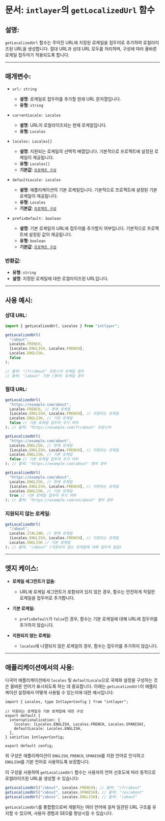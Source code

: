 # 문서: `intlayer`의 `getLocalizedUrl` 함수

## 설명:

`getLocalizedUrl` 함수는 주어진 URL에 지정된 로케일을 접두어로 추가하여 로컬라이즈된 URL을 생성합니다. 절대 URL과 상대 URL 모두를 처리하며, 구성에 따라 올바른 로케일 접두어가 적용되도록 합니다.

---

## 매개변수:

- `url: string`

  - **설명**: 로케일로 접두어를 추가할 원래 URL 문자열입니다.
  - **유형**: `string`

- `currentLocale: Locales`

  - **설명**: URL이 로컬라이즈되는 현재 로케일입니다.
  - **유형**: `Locales`

- `locales: Locales[]`

  - **설명**: 지원되는 로케일의 선택적 배열입니다. 기본적으로 프로젝트에 설정된 로케일이 제공됩니다.
  - **유형**: `Locales[]`
  - **기본값**: [`프로젝트 구성`](https://github.com/aymericzip/intlayer/blob/main/docs/ko/configuration.md#middleware)

- `defaultLocale: Locales`

  - **설명**: 애플리케이션의 기본 로케일입니다. 기본적으로 프로젝트에 설정된 기본 로케일이 제공됩니다.
  - **유형**: `Locales`
  - **기본값**: [`프로젝트 구성`](https://github.com/aymericzip/intlayer/blob/main/docs/ko/configuration.md#middleware)

- `prefixDefault: boolean`
  - **설명**: 기본 로케일의 URL에 접두어를 추가할지 여부입니다. 기본적으로 프로젝트에 설정된 값이 제공됩니다.
  - **유형**: `boolean`
  - **기본값**: [`프로젝트 구성`](https://github.com/aymericzip/intlayer/blob/main/docs/ko/configuration.md#middleware)

### 반환값:

- **유형**: `string`
- **설명**: 지정된 로케일에 대한 로컬라이즈된 URL입니다.

---

## 사용 예시:

### 상대 URL:

```typescript
import { getLocalizedUrl, Locales } from "intlayer";

getLocalizedUrl(
  "/about",
  Locales.FRENCH,
  [Locales.ENGLISH, Locales.FRENCH],
  Locales.ENGLISH,
  false
);

// 출력: "/fr/about" 프랑스어 로케일 경우
// 출력: "/about" 기본 (영어) 로케일 경우
```

### 절대 URL:

```typescript
getLocalizedUrl(
  "https://example.com/about",
  Locales.FRENCH, // 현재 로케일
  [Locales.ENGLISH, Locales.FRENCH], // 지원되는 로케일
  Locales.ENGLISH, // 기본 로케일
  false // 기본 로케일 접두어 추가 여부
); // 출력: "https://example.com/fr/about" 프랑스어

getLocalizedUrl(
  "https://example.com/about",
  Locales.ENGLISH, // 현재 로케일
  [Locales.ENGLISH, Locales.FRENCH], // 지원되는 로케일
  Locales.ENGLISH, // 기본 로케일
  false // 기본 로케일 접두어 추가 여부
); // 출력: "https://example.com/about" 영어 경우

getLocalizedUrl(
  "https://example.com/about",
  Locales.ENGLISH, // 현재 로케일
  [Locales.ENGLISH, Locales.FRENCH], // 지원되는 로케일
  Locales.ENGLISH, // 기본 로케일
  true // 기본 로케일 접두어 추가 여부
); // 출력: "https://example.com/en/about" 영어 경우
```

### 지원되지 않는 로케일:

```typescript
getLocalizedUrl(
  "/about",
  Locales.ITALIAN, // 현재 로케일
  [Locales.ENGLISH, Locales.FRENCH], // 지원되는 로케일
  Locales.ENGLISH // 기본 로케일
); // 출력: "/about" (지원되지 않는 로케일에 대해 접두어 없음)
```

---

## 엣지 케이스:

- **로케일 세그먼트가 없음:**

  - URL에 로케일 세그먼트가 포함되어 있지 않은 경우, 함수는 안전하게 적절한 로케일을 접두어로 추가합니다.

- **기본 로케일:**

  - `prefixDefault`가 `false`인 경우, 함수는 기본 로케일에 대해 URL에 접두어를 추가하지 않습니다.

- **지원되지 않는 로케일:**
  - `locales`에 나열되지 않은 로케일의 경우, 함수는 접두어를 추가하지 않습니다.

---

## 애플리케이션에서의 사용:

다국어 애플리케이션에서 `locales` 및 `defaultLocale`으로 국제화 설정을 구성하는 것은 올바른 언어가 표시되도록 하는 데 중요합니다. 아래는 `getLocalizedUrl`이 애플리케이션 설정에서 어떻게 사용될 수 있는지에 대한 예시입니다:

```tsx
import { Locales, type IntlayerConfig } from "intlayer";

// 지원되는 로케일과 기본 로케일에 대한 구성
export default {
  internationalization: {
    locales: [Locales.ENGLISH, Locales.FRENCH, Locales.SPANISH],
    defaultLocale: Locales.ENGLISH,
  },
} satisfies IntlayerConfig;

export default config;
```

위 구성은 애플리케이션이 `ENGLISH`, `FRENCH`, `SPANISH`를 지원 언어로 인식하고 `ENGLISH`를 기본 언어로 사용하도록 보장합니다.

이 구성을 사용하여 `getLocalizedUrl` 함수는 사용자의 언어 선호도에 따라 동적으로 로컬라이즈된 URL을 생성할 수 있습니다:

```typescript
getLocalizedUrl("/about", Locales.FRENCH); // 출력: "/fr/about"
getLocalizedUrl("/about", Locales.SPANISH); // 출력: "/es/about"
getLocalizedUrl("/about", Locales.ENGLISH); // 출력: "/about"
```

`getLocalizedUrl`를 통합함으로써 개발자는 여러 언어에 걸쳐 일관된 URL 구조를 유지할 수 있으며, 사용자 경험과 SEO를 향상시킬 수 있습니다.
